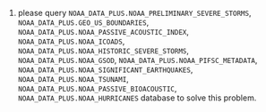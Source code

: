 1. please query `NOAA_DATA_PLUS.NOAA_PRELIMINARY_SEVERE_STORMS`, `NOAA_DATA_PLUS.GEO_US_BOUNDARIES`, `NOAA_DATA_PLUS.NOAA_PASSIVE_ACOUSTIC_INDEX`, `NOAA_DATA_PLUS.NOAA_ICOADS`, `NOAA_DATA_PLUS.NOAA_HISTORIC_SEVERE_STORMS`, `NOAA_DATA_PLUS.NOAA_GSOD`, `NOAA_DATA_PLUS.NOAA_PIFSC_METADATA`, `NOAA_DATA_PLUS.NOAA_SIGNIFICANT_EARTHQUAKES`, `NOAA_DATA_PLUS.NOAA_TSUNAMI`, `NOAA_DATA_PLUS.NOAA_PASSIVE_BIOACOUSTIC`, `NOAA_DATA_PLUS.NOAA_HURRICANES` database to solve this problem.
